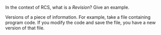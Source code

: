 <panel header=":lock::key: What is a Revision?">
<question has-input="true">

In the context of RCS, what is a _Revision_? Give an example.

<div slot="answer">

Versions of a piece of information. For example, take a file containing program code. If you modify the code and save the file, you have a new version of that file.

</div>
</question>
</panel>
